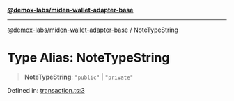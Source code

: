 [**@demox-labs/miden-wallet-adapter-base**](../README.md)

***

[@demox-labs/miden-wallet-adapter-base](../globals.md) / NoteTypeString

# Type Alias: NoteTypeString

> **NoteTypeString**: `"public"` \| `"private"`

Defined in: [transaction.ts:3](https://github.com/demox-labs/miden-wallet-adapter/blob/1ef8b04773cb8b7272bbf6a4eb810ab074d47de8/packages/core/base/transaction.ts#L3)
